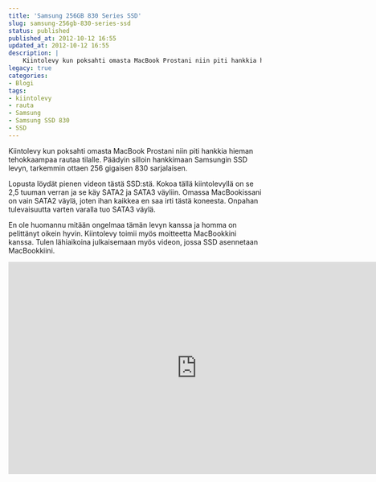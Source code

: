```yaml
---
title: 'Samsung 256GB 830 Series SSD'
slug: samsung-256gb-830-series-ssd
status: published
published_at: 2012-10-12 16:55
updated_at: 2012-10-12 16:55
description: |
    Kiintolevy kun poksahti omasta MacBook Prostani niin piti hankkia hieman tehokkaampaa rautaa tilalle. Päädyin silloin hankkimaan Samsungin SSD levyn, tarkemmin ottaen 256 gigaisen 830 sarjalaisen. Lopusta löydät pienen videon tästä SSD:stä. Kokoa tällä kiintolevyllä on se 2,5 tuuman verran ja se käy SATA2 ja SATA3 väyliin. Omassa MacBookissani on vain SATA2 väylä, joten ihan kaikkea… Jatka lukemista Samsung 256GB 830 Series SSD
legacy: true
categories:
- Blogi
tags:
- kiintolevy
- rauta
- Samsung
- Samsung SSD 830
- SSD
---
```


<p>Kiintolevy kun poksahti omasta MacBook Prostani niin piti hankkia hieman tehokkaampaa rautaa tilalle. Päädyin silloin hankkimaan Samsungin SSD levyn, tarkemmin ottaen 256 gigaisen 830 sarjalaisen.</p>
<p>Lopusta löydät pienen videon tästä SSD:stä. Kokoa tällä kiintolevyllä on se 2,5 tuuman verran ja se käy SATA2 ja SATA3 väyliin. Omassa MacBookissani on vain SATA2 väylä, joten ihan kaikkea en saa irti tästä koneesta. Onpahan tulevaisuutta varten varalla tuo SATA3 väylä.</p>
<p>En ole huomannu mitään ongelmaa tämän levyn kanssa ja homma on pelittänyt oikein hyvin. Kiintolevy toimii myös moitteetta MacBookkini kanssa. Tulen lähiaikoina julkaisemaan myös videon, jossa SSD asennetaan MacBookkiini.</p>
<p><iframe loading="lazy" title="Samsung SSD 830 series (256GB)" width="750" height="422" src="https://www.youtube.com/embed/tVrN3kyjw9I?feature=oembed" frameborder="0" allow="accelerometer; autoplay; clipboard-write; encrypted-media; gyroscope; picture-in-picture" allowfullscreen></iframe></p>